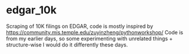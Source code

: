 # edgar_10k
Scraping of 10K filings on EDGAR, code is mostly inspired by https://community.mis.temple.edu/zuyinzheng/pythonworkshop/
Code is from my earlier days, so some experimenting with unrelated things + structure-wise I would do it differently these days.
